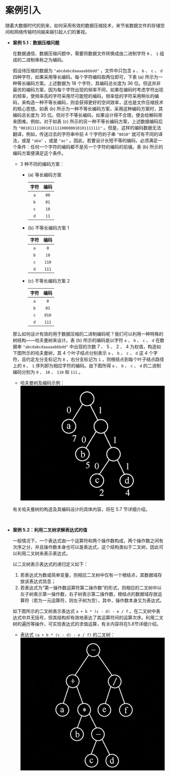# 案例引入
随着大数据时代的到来，如何采用有效的数据压缩技术，来节省数据文件的存储空间和网络传输时间越来越引起人们的重视。

- **案例 5.1：数据压缩问题**
  
  在数据通信、数据压缩问题中，需要将数据文件转换成由二进制字符 `0` 、 `1` 组成的二进制串称之为编码。
  
  假设待压缩的数据为 `"abcdabcdaaaaabbbdd"` ，文件中只包含 `a` 、 `b` 、 `c` 、 `d` 四种字符，如果采用等长编码，每个字符编码取两位即可，下表 (a) 所示为一种等长编码方案。上述数据为 $18$ 个字符，其编码总长度为 $36$ 位。但这并非最优的编码方案，因为每个字符出现的频率不同，如果在编码时考虑字符出现的频率，使频率高的字符采用尽可能短的编码，频率低的字符采用稍长的编码，来构造一种不等长编码，则会获得更好的空间效率，这也是文件压缩技术的核心思想。如表 (b) 所示为一种不等长编码方案，采用这种编码方案时，其编码总长度为 $35$ 位。但对于不等长编码，如果设计得不合理，便会给解码带来困难。例如，对于如表 (c) 所示的另一种不等长编码方案，上述数据编码后为 `"00101111100101111100000010101111111"` 。但是，这样的编码数据无法翻译，例如，传送过去的字符串中前 4 个字符的子串 `"0010"` 就可有不同的译法，或是 `"aba"` ，或是 `"ac"` 。因此，若要设计长短不等的编码，必须满足一个条件：任何一个字符的编码都不是另一个字符的编码的前缀。表 (b) 所示的编码方案便满足这个条件。
  
  - 3 种不同的编码方案：
    
    - (a) 等长编码方案
  
      | 字符 | 编码 |
      |:----:|:----:|
      |  `a` | `00` |
      |  `b` | `01` |
      |  `c` | `10` |
      |  `d` | `11` |
  
    - (b) 不等长编码方案 1
  
      | 字符 |  编码 |
      |:----:|:-----:|
      |  `a` |  `0`  |
      |  `b` |  `10` |
      |  `c` | `110` |
      |  `d` | `111` |
  
    - (c) 不等长编码方案 2
  
      | 字符 |  编码 |
      |:----:|:-----:|
      |  `a` |  `0`  |
      |  `b` |  `01` |
      |  `c` | `010` |
      |  `d` | `111` |
  
  
  那么如何设计有效的用于数据压缩的二进制编码呢？我们可以利用一种特殊的树结构——哈夫曼树来设计。表 (b) 所示的编码是以字符 `a` 、 `b` 、 `c` 、 `d` 在数据串 `"abcdabcdaaaaabbbdd"` 中出现的次数 $7$ 、 $5$ 、 $2$ 、 $4$ 为权值，构造如下图所示的哈夫曼树，其 4 个叶子结点分别表示 `a` 、 `b` 、 `c` 、 `d` 这 4 个字符，且约定左分支标记为 `0` ，右分支标记为 `1` ，则根结点到每个叶子结点路径上的 `0` 、 `1` 序列即为相应字符的编码。由下图所得 `a` 、 `b` 、 `c` 、 `d` 的二进制编码分别为 `0` 、 `10` 、 `110` 和 `111` 。

  - 哈夫曼树及编码示例：
    ![哈夫曼树及编码示例](img/哈夫曼树及编码示例.jpg "哈夫曼树及编码示例")

  有关哈夫曼树的构造及其编码设计的具体内容，将在 5.7 节详细介绍。

<br>

- **案例 5.2：利用二叉树求解表达式的值**
  
  一般情况下，一个表达式由一个运算符和两个操作数构成，两个操作数之间有次序之分，并且操作数本身也可以是表达式，这个结构类似于二叉树，因此可以利用二叉树来表示表达式。
  
  以二叉树表示表达式的递归定义如下：
  1. 若表达式为数或简单变量，则相应二叉树中仅有一个根结点，其数据域存放该表达式信息；
  2. 若表达式为“第一操作数运算符第二操作数”的形式，则相应的二叉树中以左子树表示第一操作数，右子树表示第二操作数，根结点的数据域存放运算符（若为一元运算符，则左子树为空），其中，操作数本身又为表达式。
  
  如下图所示的二叉树表示表达式 `a + b * (c - d) - e / f` 。在二叉树中表达式中并无括号，但其结构却有效地表达了其运算符间的运算次序。利用二叉树的遍历等操作，可实现表达式的求值运算，有关内容将在5.8节详细介绍。
  
  - 表达式 `(a + b * (c - d) - e / f)` 的二叉树：
    ![表达式(a+b*(c-d)-e/f)的二叉树](img/表达式的二叉树.jpg "表达式(a+b*(c-d)-e/f)的二叉树")